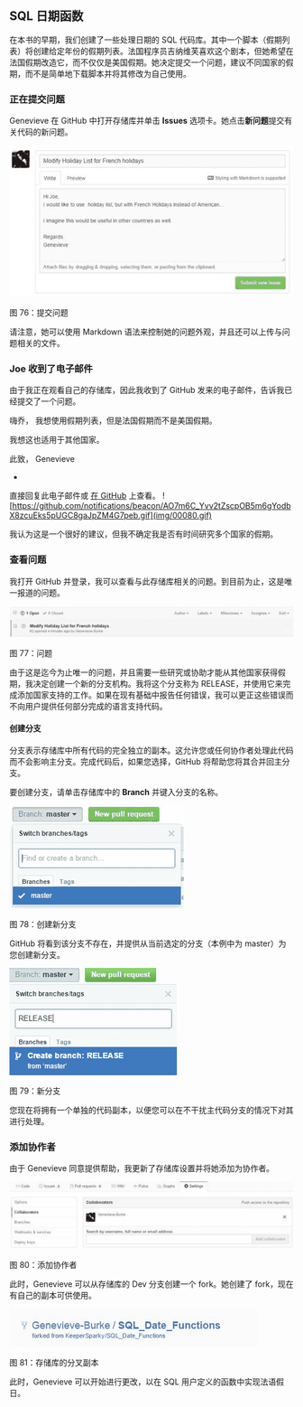 ## SQL 日期函数

在本书的早期，我们创建了一些处理日期的 SQL 代码库。其中一个脚本（假期列表）将创建给定年份的假期列表。法国程序员吉纳维芙喜欢这个剧本，但她希望在法国假期改造它，而不仅仅是美国假期。她决定提交一个问题，建议不同国家的假期，而不是简单地下载脚本并将其修改为自己使用。

### 正在提交问题

Genevieve 在 GitHub 中打开存储库并单击 **Issues** 选项卡。她点击**新问题**提交有关代码的新问题。

![](img/00079.jpeg)

图 76：提交问题

请注意，她可以使用 Markdown 语法来控制她的问题外观，并且还可以上传与问题相关的文件。

### Joe 收到了电子邮件

由于我正在观看自己的存储库，因此我收到了 GitHub 发来的电子邮件，告诉我已经提交了一个问题。

嗨乔，
我想使用假期列表，但是法国假期而不是美国假期。

我想这也适用于其他国家。

此致，
Genevieve

-
直接回复此电子邮件或 [在 GitHub](https://github.com/KeeperSparky/SQL_Date_Functions/issues/2) 上查看。 ![https://github.com/notifications/beacon/AO7m6C_Yvv2tZscpOB5m6gYodbX8zcuEks5pUGC8gaJpZM4G7peb.gif](img/00080.gif)

我认为这是一个很好的建议，但我不确定我是否有时间研究多个国家的假期。

### 查看问题

我打开 GitHub 并登录，我可以查看与此存储库相关的问题。到目前为止，这是唯一报道的问题。

![](img/00081.jpeg)

图 77：问题

由于这是迄今为止唯一的问题，并且需要一些研究或协助才能从其他国家获得假期，我决定创建一个新的分支机构。我将这个分支称为 RELEASE，并使用它来完成添加国家支持的工作。如果在现有基础中报告任何错误，我可以更正这些错误而不向用户提供任何部分完成的语言支持代码。

#### 创建分支

分支表示存储库中所有代码的完全独立的副本。这允许您或任何协作者处理此代码而不会影响主分支。完成代码后，如果您选择，GitHub 将帮助您将其合并回主分支。

要创建分支，请单击存储库中的 **Branch** 并键入分支的名称。

![](img/00082.jpeg)

图 78：创建新分支

GitHub 将看到该分支不存在，并提供从当前选定的分支（本例中为 master）为您创建新分支。

![](img/00083.jpeg)

图 79：新分支

您现在将拥有一个单独的代码副本，以便您可以在不干扰主代码分支的情况下对其进行处理。

### 添加协作者

由于 Genevieve 同意提供帮助，我更新了存储库设置并将她添加为协作者。

![](img/00084.jpeg)

图 80：添加协作者

此时，Genevieve 可以从存储库的 Dev 分支创建一个 fork。她创建了 fork，现在有自己的副本可供使用。

![](img/00085.jpeg)

图 81：存储库的分叉副本

此时，Genevieve 可以开始进行更改，以在 SQL 用户定义的函数中实现法语假日。